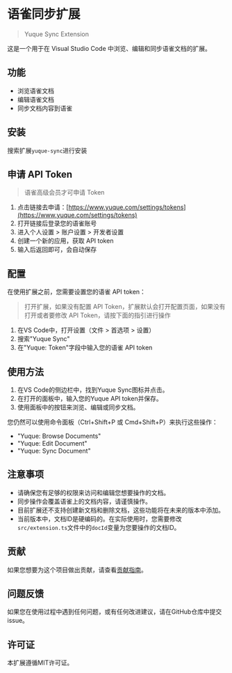 # 语雀同步扩展
> Yuque Sync Extension

这是一个用于在 Visual Studio Code 中浏览、编辑和同步语雀文档的扩展。

## 功能

- 浏览语雀文档
- 编辑语雀文档
- 同步文档内容到语雀

## 安装

搜索扩展`yuque-sync`进行安装


## 申请 API Token
> 语雀高级会员才可申请 Token
1. 点击链接去申请：[https://www.yuque.com/settings/tokens](https://www.yuque.com/settings/tokens)
2. 打开链接后登录您的语雀账号
3. 进入个人设置 > 账户设置 > 开发者设置
4. 创建一个新的应用，获取 API token
5. 输入后返回即可，会自动保存


## 配置

在使用扩展之前，您需要设置您的语雀 API token：
> 打开扩展，如果没有配置 API Token，扩展默认会打开配置页面，如果没有打开或者要修改 API Token，请按下面的指引进行操作

1. 在VS Code中，打开设置（文件 > 首选项 > 设置）
2. 搜索"Yuque Sync"
3. 在"Yuque: Token"字段中输入您的语雀 API token



## 使用方法

1. 在VS Code的侧边栏中，找到Yuque Sync图标并点击。
2. 在打开的面板中，输入您的Yuque API token并保存。
3. 使用面板中的按钮来浏览、编辑或同步文档。

您仍然可以使用命令面板（Ctrl+Shift+P 或 Cmd+Shift+P）来执行这些操作：
- "Yuque: Browse Documents"
- "Yuque: Edit Document"
- "Yuque: Sync Document"

## 注意事项

- 请确保您有足够的权限来访问和编辑您想要操作的文档。
- 同步操作会覆盖语雀上的文档内容，请谨慎操作。
- 目前扩展还不支持创建新文档和删除文档，这些功能将在未来的版本中添加。
- 当前版本中，文档ID是硬编码的。在实际使用时，您需要修改`src/extension.ts`文件中的`docId`变量为您要操作的文档ID。

## 贡献

如果您想要为这个项目做出贡献，请查看[贡献指南](CONTRIBUTING.md)。

## 问题反馈

如果您在使用过程中遇到任何问题，或有任何改进建议，请在GitHub仓库中提交issue。

## 许可证

本扩展遵循MIT许可证。